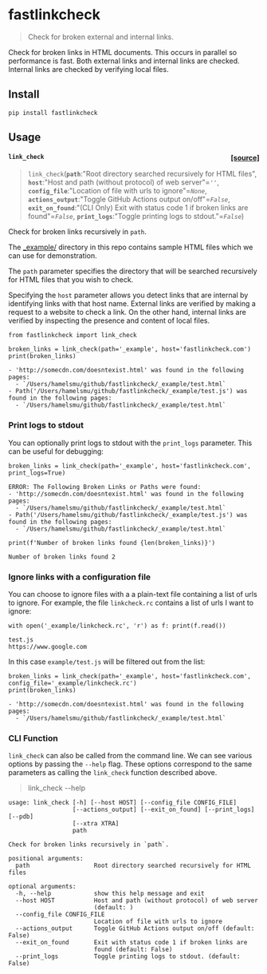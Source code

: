 # fastlinkcheck
> Check for broken external and internal links.  


Check for broken links in HTML documents.  This occurs in parallel so performance is fast.  Both external links and internal links are checked.  Internal links are checked by verifying local files.

## Install

`pip install fastlinkcheck`

## Usage


<h4 id="link_check" class="doc_header"><code>link_check</code><a href="https://github.com/fastai/fastlinkcheck/tree/master/fastlinkcheck/linkcheck.py#L83" class="source_link" style="float:right">[source]</a></h4>

> <code>link_check</code>(**`path`**:"Root directory searched recursively for HTML files", **`host`**:"Host and path (without protocol) of web server"=*`''`*, **`config_file`**:"Location of file with urls to ignore"=*`None`*, **`actions_output`**:"Toggle GitHub Actions output on/off"=*`False`*, **`exit_on_found`**:"(CLI Only) Exit with status code 1 if broken links are found"=*`False`*, **`print_logs`**:"Toggle printing logs to stdout."=*`False`*)

Check for broken links recursively in `path`.


The [_example/](https://github.com/fastai/fastlinkcheck/tree/master/_example) directory in this repo contains sample HTML files which we can use for demonstration.  

The `path` parameter specifies the directory that will be searched recursively for HTML files that you wish to check.

Specifying the `host` parameter allows you detect links that are internal by identifying links with that host name. External links are verified by making a request to a website to check a link.  On the other hand, internal links are verified by inspecting the presence and content of local files.  

```
from fastlinkcheck import link_check

broken_links = link_check(path='_example', host='fastlinkcheck.com')
print(broken_links)
```





    - 'http://somecdn.com/doesntexist.html' was found in the following pages:
      - `/Users/hamelsmu/github/fastlinkcheck/_example/test.html`
    - Path('/Users/hamelsmu/github/fastlinkcheck/_example/test.js') was found in the following pages:
      - `/Users/hamelsmu/github/fastlinkcheck/_example/test.html`


### Print logs to stdout 

You can optionally print logs to stdout with the `print_logs` parameter.  This can be useful for debugging:

```
broken_links = link_check(path='_example', host='fastlinkcheck.com', print_logs=True)
```





    
    ERROR: The Following Broken Links or Paths were found:
    - 'http://somecdn.com/doesntexist.html' was found in the following pages:
      - `/Users/hamelsmu/github/fastlinkcheck/_example/test.html`
    - Path('/Users/hamelsmu/github/fastlinkcheck/_example/test.js') was found in the following pages:
      - `/Users/hamelsmu/github/fastlinkcheck/_example/test.html`


```
print(f'Number of broken links found {len(broken_links)}')
```

    Number of broken links found 2


### Ignore links with a configuration file

You can choose to ignore files with a a plain-text file containing a list of urls to ignore.  For example, the file `linkcheck.rc` contains a list of urls I want to ignore:

```
with open('_example/linkcheck.rc', 'r') as f: print(f.read())
```

    test.js
    https://www.google.com
    


In this case `example/test.js` will be filtered out from the list:

```
broken_links = link_check(path='_example', host='fastlinkcheck.com', config_file='_example/linkcheck.rc')
print(broken_links)
```





    - 'http://somecdn.com/doesntexist.html' was found in the following pages:
      - `/Users/hamelsmu/github/fastlinkcheck/_example/test.html`


### CLI Function

<code>link_check</code> can also be called from the command line.  We can see various options by passing the `--help` flag.  These options correspond to the same parameters as calling the `link_check` function described above.

> link_check --help

```
usage: link_check [-h] [--host HOST] [--config_file CONFIG_FILE]
                  [--actions_output] [--exit_on_found] [--print_logs] [--pdb]
                  [--xtra XTRA]
                  path

Check for broken links recursively in `path`.

positional arguments:
  path                  Root directory searched recursively for HTML files

optional arguments:
  -h, --help            show this help message and exit
  --host HOST           Host and path (without protocol) of web server
                        (default: )
  --config_file CONFIG_FILE
                        Location of file with urls to ignore
  --actions_output      Toggle GitHub Actions output on/off (default: False)
  --exit_on_found       Exit with status code 1 if broken links are
                        found (default: False)
  --print_logs          Toggle printing logs to stdout. (default: False)
```
